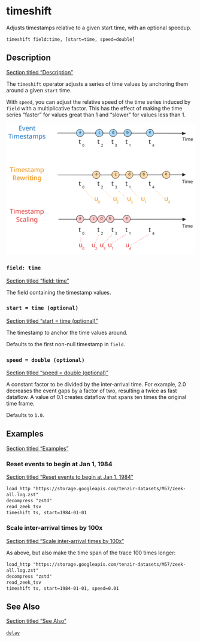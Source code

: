 # timeshift

Adjusts timestamps relative to a given start time, with an optional speedup.

```tql
timeshift field:time, [start=time, speed=double]
```

## Description

[Section titled “Description”](#description)

The `timeshift` operator adjusts a series of time values by anchoring them around a given `start` time.

With `speed`, you can adjust the relative speed of the time series induced by `field` with a multiplicative factor. This has the effect of making the time series “faster” for values great than 1 and “slower” for values less than 1.

![Timeshift](/pr-preview/pr-116/_astro/timeshift.excalidraw.BVaAeL1C_19DKCs.svg)

### `field: time`

[Section titled “field: time”](#field-time)

The field containing the timestamp values.

### `start = time (optional)`

[Section titled “start = time (optional)”](#start--time-optional)

The timestamp to anchor the time values around.

Defaults to the first non-null timestamp in `field`.

### `speed = double (optional)`

[Section titled “speed = double (optional)”](#speed--double-optional)

A constant factor to be divided by the inter-arrival time. For example, 2.0 decreases the event gaps by a factor of two, resulting a twice as fast dataflow. A value of 0.1 creates dataflow that spans ten times the original time frame.

Defaults to `1.0`.

## Examples

[Section titled “Examples”](#examples)

### Reset events to begin at Jan 1, 1984

[Section titled “Reset events to begin at Jan 1, 1984”](#reset-events-to-begin-at-jan-1-1984)

```tql
load_http "https://storage.googleapis.com/tenzir-datasets/M57/zeek-all.log.zst"
decompress "zstd"
read_zeek_tsv
timeshift ts, start=1984-01-01
```

### Scale inter-arrival times by 100x

[Section titled “Scale inter-arrival times by 100x”](#scale-inter-arrival-times-by-100x)

As above, but also make the time span of the trace 100 times longer:

```tql
load_http "https://storage.googleapis.com/tenzir-datasets/M57/zeek-all.log.zst"
decompress "zstd"
read_zeek_tsv
timeshift ts, start=1984-01-01, speed=0.01
```

## See Also

[Section titled “See Also”](#see-also)

[`delay`](/reference/operators/delay)